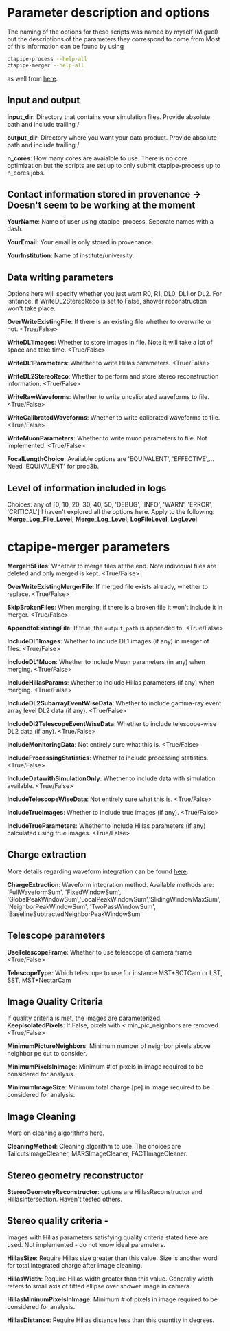 # Parameter description and options
The naming of the options for these scripts was named by myself (Miguel) but the descriptions of the parameters they correspond to come from
Most of this information can be found by using
```bash
ctapipe-process --help-all
ctapipe-merger --help-all
```
as well from [here](https://ctapipe.readthedocs.io/en/stable/index.html).

## Input and output
**input_dir**: Directory that contains your simulation files. Provide absolute path and include trailing / <string>

**output_dir**: Directory where you want your data product. Provide absolute path and include trailing / <string>

**n_cores**: How many cores are avaialble to use. There is no core optimization but the scripts are set up to only submit ctapipe-process up to n_cores jobs.


## Contact information stored in provenance -> Doesn't seem to be working at the moment
**YourName**: Name of user using ctapipe-process. Seperate names with a dash. <string>

**YourEmail**: Your email is only stored in provenance. <string>

**YourInstitution**: Name of institute/university. <string>


## Data writing parameters
Options here will specify whether you just want R0, R1, DL0, DL1 or DL2. For isntance, if WriteDL2StereoReco is set to False, shower reconstruction won't take place.

**OverWriteExistingFile**: If there is an existing file whether to overwrite or not. <True/False>

**WriteDL1Images**: Whether to store images in file. Note it will take a lot of space and take time. <True/False>

**WriteDL1Parameters**: Whether to write Hillas parameters. <True/False>

**WriteDL2StereoReco**: Whether to perform and store stereo reconstruction information. <True/False>

**WriteRawWaveforms**:  Whether to write uncalibrated waveforms to file. <True/False>

**WriteCalibratedWaveforms**: Whether to write calibrated waveforms to file. <True/False>

**WriteMuonParameters**: Whether to write muon parameters to file. Not implemented. <True/False>

**FocalLengthChoice**: Available options are 'EQUIVALENT', 'EFFECTIVE',... Need 'EQUIVALENT' for prod3b.

## Level of information included in logs 
Choices: any of [0, 10, 20, 30, 40, 50, 'DEBUG', 'INFO', 'WARN', 'ERROR', 'CRITICAL']
I haven't explored all the options here. Apply to the following: **Merge_Log_File_Level**, **Merge_Log_Level**, **LogFileLevel**, **LogLevel**

# ctapipe-merger parameters
**MergeH5Files**: Whether to merge files at the end. Note individual files are deleted and only merged is kept. <True/False>

**OverWriteExistingMergerFile**: If merged file exists already, whether to replace. <True/False>

**SkipBrokenFiles**: When merging, if there is a broken file it won't include it in merger. <True/False>

**AppendtoExistingFile**: If true, the ``output_path`` is appended to. <True/False>    

**IncludeDL1Images**: Whether to include DL1 images (if any) in merger of files. <True/False>

**IncludeDL1Muon**: Whether to include Muon parameters (in any) when merging. <True/False>

**IncludeHillasParams**: Whether to include Hillas parameters (if any) when merging. <True/False>

**IncludeDL2SubarrayEventWiseData**: Whether to include gamma-ray event array level DL2 data (if any). <True/False>

**IncludeDl2TelescopeEventWiseData**: Whether to include telescope-wise DL2 data (if any). <True/False>

**IncludeMonitoringData**: Not entirely sure what this is. <True/False>

**IncludeProcessingStatistics**: Whether to include processing statistics. <True/False>

**IncludeDatawithSimulationOnly**: Whether to include data with simulation available. <True/False>

**IncludeTelescopeWiseData**: Not entirely sure what this is. <True/False>

**IncludeTrueImages**: Whether to include true images (if any). <True/False>

**IncludeTrueParameters**: Whether to include Hillas parameters (if any) calculated using true images. <True/False>

## Charge extraction
More details regarding waveform integration can be found [here](https://ctapipe.readthedocs.io/en/stable/api-reference/image/extractor.html#image-extraction-methods). 

**ChargeExtraction**: Waveform integration method. Available methods are: 'FullWaveformSum', 'FixedWindowSum', 'GlobalPeakWindowSum','LocalPeakWindowSum','SlidingWindowMaxSum', 'NeighborPeakWindowSum', 'TwoPassWindowSum', 'BaselineSubtractedNeighborPeakWindowSum'


## Telescope parameters
**UseTelescopeFrame**: Whether to use telescope of camera frame <True/False>

**TelescopeType**: Which telescope to use for instance MST*SCTCam or LST, SST, MST\*NectarCam

## Image Quality Criteria
If quality criteria is met, the images are parameterized.                      
**KeepIsolatedPixels**: If False, pixels with < min_pic_neighbors are removed. <True/False>

**MinimumPictureNeighbors**: Minimum number of neighbor pixels above neighbor pe cut to consider. <integer>

**MinimumPixelsInImage**: Minimum # of pixels in image required to be considered for analysis. <integer>

**MinimumImageSize**: Minimum total charge [pe] in image required to be considered for analysis. <integer>

## Image Cleaning
More on cleaning algorithms [here](https://ctapipe.readthedocs.io/en/stable/api-reference/image/cleaning.html).

**CleaningMethod**: Cleaning algorithm to use. The choices are TailcutsImageCleaner, MARSImageCleaner, FACTImageCleaner.

## Stereo geometry reconstructor 
**StereoGeometryReconstructor**: options are HillasReconstructor and HillasIntersection. Haven't tested others.


## Stereo quality criteria - 
Images with Hillas parameters satisfying quality criteria stated here are used. Not implemented - do not know ideal parameters.

**HillasSize**: Require Hillas size greater than this value. Size is another word for total integrated charge after image cleaning. <float>

**HillasWidth**: Require Hillas width greater than this value. Generally width refers to small axis of fitted ellipse over shower image in camera. <float>

**HillasMininumPixelsInImage**: Minimum # of pixels in image required to be considered for analysis. <int>

**HillasDistance**: Require Hillas distance less than this quantity in degrees. <float>